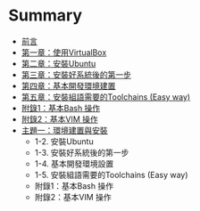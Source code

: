 # Summary

* [前言](README.md)
* [第一章：使用VirtualBox](chapter1.md)
* [第二章：安裝Ubuntu](Ubuntu_Install.md)
* [第三章：安裝好系統後的第一步](First_Step.md)
* [第四章：基本開發環境建置](WorkBeforeDev.md)
* [第五章：安裝組語需要的Toolchains (Easy way)](Arm_elf_Toolchain_INSTALL.md)
* [附錄1：基本Bash 操作](Basic_bash.md)
* [附錄2：基本VIM 操作](BASIC_VIM.md)
* [主題一：環境建置與安裝](chapter1.md)
   * 1-2. 安裝Ubuntu
   * 1-3. 安裝好系統後的第一步
   * 1-4. 基本開發環境設置
   * 1-5. 安裝組語需要的Toolchains (Easy way)
   * 附錄1：基本Bash 操作
   * 附錄2：基本VIM 操作

